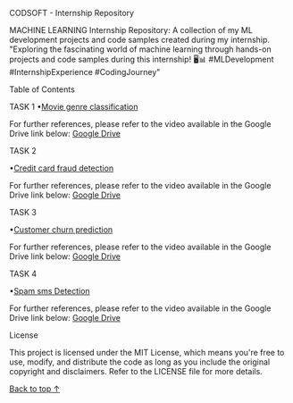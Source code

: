 CODSOFT - Internship Repository


MACHINE LEARNING Internship Repository: A collection of my ML development projects 
and code samples created during my internship. "Exploring the fascinating world of machine learning through hands-on projects and code samples during this internship! 
🖥️📊 #MLDevelopment #InternshipExperience #CodingJourney"


Table of Contents


TASK 1
•[Movie genre classification](https://github.com/Kingisline01/CODSOFT-Intenship_Repo/tree/main/Movie%20genre%20Classification)

For further references, please refer to the video available in the Google Drive link below:
[Google Drive](https://drive.google.com/file/d/1aq0Su7-ocitJsLQeOYVviZT2U9lrRJOM/view?usp=sharing)



TASK 2

•[Credit card fraud detection](https://github.com/Kingisline01/CODSOFT-Intenship_Repo/tree/main/Credit%20card%20Fraud%20Detection)

For further references, please refer to the video available in the Google Drive link below:
[Google Drive](https://drive.google.com/file/d/1-fdXY58Hf20Ht_BDUhTu5qBMOajKDWtC/view?usp=sharing)



TASK 3

•[Customer churn prediction](https://github.com/Kingisline01/CODSOFT-Intenship_Repo/tree/main/Customer%20Churn%20Prediction)

For further references, please refer to the video available in the Google Drive link below:
[Google Drive](https://drive.google.com/file/d/1GAkF0j704DE0-4FY-5MPYa6TdGU91o7-/view?usp=sharing)



TASK 4

•[Spam sms Detection](https://github.com/Kingisline01/CODSOFT-Intenship_Repo/tree/main/Spam%20Sms%20Detection)

For further references, please refer to the video available in the Google Drive link below:
[Google Drive](https://drive.google.com/file/d/1BZkivLdfBu1VsLaTFWVtoEBMeYwB_FcK/view?usp=sharing)



License


This project is licensed under the MIT License, which means you're free to use, 
modify, and distribute the code as long as you include the original copyright and 
disclaimers. Refer to the LICENSE file for more details.



[Back to top ↑](https://github.com/Kingisline01/CODSOFT-Intenship_Repo/blob/main/README.md)
